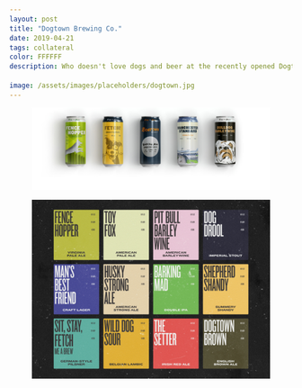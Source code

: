 ```yaml
---
layout: post
title: "Dogtown Brewing Co."
date: 2019-04-21
tags: collateral
color: FFFFFF
description: Who doesn't love dogs and beer at the recently opened Dogtown Brewing down in ye olde Manchester neighborhood?

image: /assets/images/placeholders/dogtown.jpg
---
```

<div class="container">
<figure class="large-img">
  <img src="/assets/images/dogtown/can-designs.jpg" alt="Placeholder"/>
</figure>
<figure >
  <img src="/assets/images/dogtown/beer-names.jpg" alt="Placeholder"/>
</figure>
</div>
